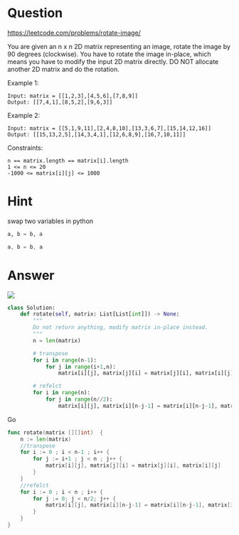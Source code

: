 Question
========

https://leetcode.com/problems/rotate-image/

You are given an n x n 2D matrix representing an image, rotate the image by 90 degrees (clockwise).
You have to rotate the image in-place, which means you have to modify the input 2D matrix directly. 
DO NOT allocate another 2D matrix and do the rotation.

Example 1:

```
Input: matrix = [[1,2,3],[4,5,6],[7,8,9]]
Output: [[7,4,1],[8,5,2],[9,6,3]]
```

Example 2:

```
Input: matrix = [[5,1,9,11],[2,4,8,10],[13,3,6,7],[15,14,12,16]]
Output: [[15,13,2,5],[14,3,4,1],[12,6,8,9],[16,7,10,11]]
```

Constraints:

```
n == matrix.length == matrix[i].length
1 <= n <= 20
-1000 <= matrix[i][j] <= 1000
```


Hint
====

swap two variables in python

```python
a, b = b, a
```

```go
a, b = b, a
```

Answer
======

![](0048.png)

```python
class Solution:
    def rotate(self, matrix: List[List[int]]) -> None:
        """
        Do not return anything, modify matrix in-place instead.
        """
        n = len(matrix)

        # transpose
        for i in range(n-1):
            for j in range(i+1,n):
                matrix[i][j], matrix[j][i] = matrix[j][i], matrix[i][j]

        # refelct
        for i in range(n):
            for j in range(n//2):
                matrix[i][j], matrix[i][n-j-1] = matrix[i][n-j-1], matrix[i][j]

```

Go

```go
func rotate(matrix [][]int)  {
    n := len(matrix)
    //transpose
    for i := 0 ; i < n-1 ; i++ {
        for j := i+1 ; j < n ; j++ {
            matrix[i][j], matrix[j][i] = matrix[j][i], matrix[i][j]
        }
    }
    //refelct
    for i := 0 ; i < n ; i++ {
        for j := 0; j < n/2; j++ {
            matrix[i][j], matrix[i][n-j-1] = matrix[i][n-j-1], matrix[i][j]
        }
    }
}

```